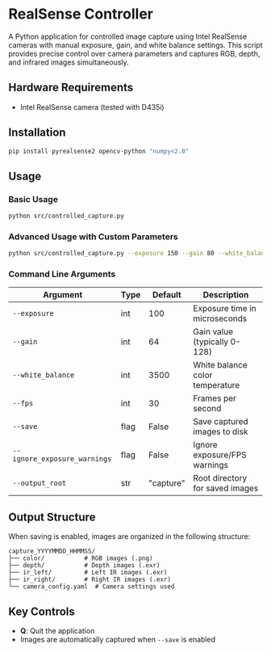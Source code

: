 # RealSense Controller
A Python application for controlled image capture using Intel RealSense cameras with manual exposure, gain, and white balance settings. 
This script provides precise control over camera parameters and captures RGB, depth, and infrared images simultaneously.
<!-- 
## Features

- **Manual Camera Control**: Set exposure time, gain, and white balance manually
- **Multi-stream Capture**: Captures RGB, depth, left IR, and right IR images simultaneously
- **Real-time Preview**: Live display of all camera streams in a combined view
- **Flexible Output**: Save images in PNG or EXR formats with timestamps
- **Parameter Validation**: Automatic validation of camera parameter ranges
- **Command Line Interface**: Easy-to-use CLI with customizable parameters -->

## Hardware Requirements
- Intel RealSense camera (tested with D435i)

## Installation

```bash
pip install pyrealsense2 opencv-python "numpy<2.0"
```
## Usage

### Basic Usage

```bash
python src/controlled_capture.py
```

### Advanced Usage with Custom Parameters

```bash
python src/controlled_capture.py --exposure 150 --gain 80 --white_balance 4000 --save --output_root my_captures
```

### Command Line Arguments

| Argument | Type | Default | Description |
|----------|------|---------|-------------|
| `--exposure` | int | 100 | Exposure time in microseconds |
| `--gain` | int | 64 | Gain value (typically 0-128) |
| `--white_balance` | int | 3500 | White balance color temperature |
| `--fps` | int | 30 | Frames per second |
| `--save` | flag | False | Save captured images to disk |
| `--ignore_exposure_warnings` | flag | False | Ignore exposure/FPS warnings |
| `--output_root` | str | "capture" | Root directory for saved images |

## Output Structure

When saving is enabled, images are organized in the following structure:

```
capture_YYYYMMDD_HHMMSS/
├── color/           # RGB images (.png)
├── depth/           # Depth images (.exr)
├── ir_left/         # Left IR images (.exr)
├── ir_right/        # Right IR images (.exr)
└── camera_config.yaml  # Camera settings used
```

## Key Controls

- **Q**: Quit the application
- Images are automatically captured when `--save` is enabled